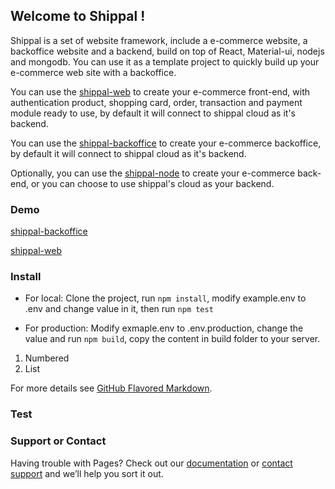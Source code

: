 ## Welcome to Shippal !

Shippal is a set of website framework, include a e-commerce website, a backoffice website and a backend, build on top of React, Material-ui, nodejs and mongodb. You can use it as a template project to quickly build up your e-commerce web site with a backoffice.

You can use the [shippal-web](https://github.com/yocompute/react-ecommerce) to create your e-commerce front-end, with authentication product, shopping card, order, transaction and payment module ready to use, by default it will connect to shippal cloud as it's backend.

You can use the [shippal-backoffice](https://github.com/yocompute/react-backoffice) to create your e-commerce backoffice, by default it will connect to shippal cloud as it's backend.

Optionally, you can use the [shippal-node](https://github.com/shippal/shippal.github.io) to create your e-commerce back-end, or you can choose to use shippal's cloud as your backend.

### Demo

[shippal-backoffice](https://d2g3r6wqsepu05.cloudfront.net)

[shippal-web](https://d26l46wwloz863.cloudfront.net)



### Install

- For local:
Clone the project, run `npm install`, modify example.env to .env and change value in it, then run `npm test`

- For production:
Modify exmaple.env to .env.production, change the value and run `npm build`, copy the content in build folder to your server.


1. Numbered
2. List

For more details see [GitHub Flavored Markdown](https://guides.github.com/features/mastering-markdown/).

### Test

### Support or Contact

Having trouble with Pages? Check out our [documentation](https://docs.github.com/categories/github-pages-basics/) or [contact support](https://github.com/contact) and we’ll help you sort it out.
